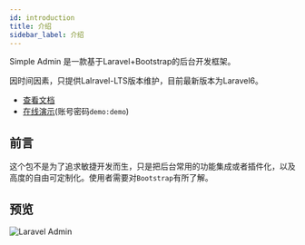 ```yaml
---
id: introduction
title: 介绍
sidebar_label: 介绍
---
```


Simple Admin 是一款基于Laravel+Bootstrap的后台开发框架。

因时间因素，只提供Lalravel-LTS版本维护，目前最新版本为Laravel6。

- [查看文档](https://www.tanecn.com/docs/introduction)
- [在线演示](https://demo.tanecn.com/admin)(账号密码```demo:demo```)


## 前言
这个包不是为了追求敏捷开发而生，只是把后台常用的功能集成或者插件化，以及高度的自由可定制化。使用者需要对```Bootstrap```有所了解。

## 预览
![Laravel Admin](https://www.tanecn.com/img/preview.jpg)